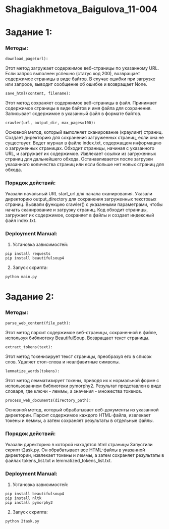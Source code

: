 # Shagiakhmetova_Baigulova_11-004

# Задание 1: 
### Методы:

```
download_page(url):
```
Этот метод загружает содержимое веб-страницы по указанному URL.
Если запрос выполнен успешно (статус код 200), возвращает содержимое страницы в виде байтов.
В случае ошибки при загрузке или запросе, выводит сообщение об ошибке и возвращает None.

```
save_html(content, filename):
```
Этот метод сохраняет содержимое веб-страницы в файл.
Принимает содержимое страницы в виде байтов и имя файла для сохранения.
Записывает содержимое в указанный файл в формате байтов.

```
crawler(url, output_dir, max_pages=100):
```
Основной метод, который выполняет сканирование (краулинг) страниц.
Создает директорию для сохранения загруженных страниц, если она не существует.
Ведет журнал в файле index.txt, содержащем информацию о загруженных страницах.
Обходит страницы, начиная с указанного URL, и загружает их содержимое.
Извлекает ссылки из загруженных страниц для дальнейшего обхода.
Останавливается после загрузки указанного количества страниц или если больше нет новых страниц для обхода.

### Порядок действий:
Указали начальный URL start_url для начала сканирования.
Указали директорию output_directory для сохранения загруженных текстовых страниц.
Вызвали функцию crawler() с указанными параметрами, чтобы начать сканирование и загрузку страниц.
Код обходит страницы, загружает их содержимое, сохраняет в файлы и создает индексный файл index.txt.

### Deployment Manual:
1. Установка зависимостей:
```
pip install requests
pip install beautifulsoup4
```

2. Запуск скрипта:
```
python main.py
```

# Задание 2: 
### Методы:

```
parse_web_content(file_path):
```
Этот метод парсит содержимое веб-страницы, сохраненной в файле, используя библиотеку BeautifulSoup. Возвращает текст страницы.

```
extract_tokens(text):
```
Этот метод токенизирует текст страницы, преобразуя его в список слов. Удаляет стоп-слова и неалфавитные символы.

```
lemmatize_words(tokens):
```
Этот метод лемматизирует токены, приводя их к нормальной форме с использованием библиотеки pymorphy2. Результат представлен в виде словаря, где ключи - леммы, а значения - множества токенов.
```
process_web_documents(directory_path):
```
Основной метод, который обрабатывает веб-документы из указанной директории. Парсит содержимое каждого HTML-файла, извлекает токены и леммы, а затем сохраняет результаты в отдельные файлы.

### Порядок действий:
Указали директорию в которой находятся html страницы
Запустили скрипт t2ask.py. Он обрабатывает все HTML-файлы в указанной директории, извлекает токены и леммы, а затем сохраняет результаты в файлах tokens_list.txt и lemmatized_tokens_list.txt.

### Deployment Manual:
1. Установка зависимостей:
```
pip install beautifulsoup4
pip install nltk
pip install pymorphy2
```

2. Запуск скрипта:
```
python 2task.py
```

